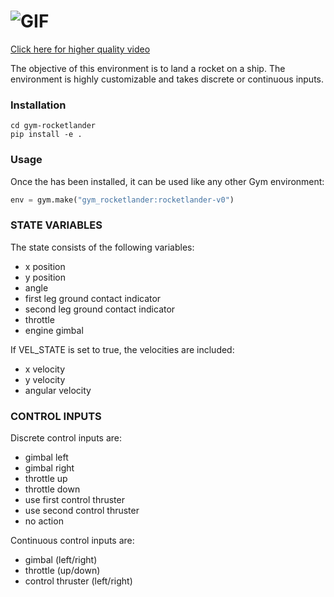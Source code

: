 # ![GIF](https://thumbs.gfycat.com/CoarseEmbellishedIsopod-max-14mb.gif)
[Click here for higher quality video](https://gfycat.com/CoarseEmbellishedIsopod)

The objective of this environment is to land a rocket on a ship. The environment is highly customizable and takes discrete or continuous inputs.

### Installation
```
cd gym-rocketlander
pip install -e .
```

### Usage
Once the has been installed, it can be used like any other Gym environment:
```py
env = gym.make("gym_rocketlander:rocketlander-v0")
```

### STATE VARIABLES  
The state consists of the following variables:
  * x position  
  * y position  
  * angle  
  * first leg ground contact indicator  
  * second leg ground contact indicator  
  * throttle  
  * engine gimbal  
  
If VEL_STATE is set to true, the velocities are included:  
  * x velocity  
  * y velocity  
  * angular velocity  
  
### CONTROL INPUTS  
Discrete control inputs are:  
  * gimbal left  
  * gimbal right  
  * throttle up  
  * throttle down  
  * use first control thruster  
  * use second control thruster  
  * no action  
    
Continuous control inputs are:  
  * gimbal (left/right)  
  * throttle (up/down)  
  * control thruster (left/right)  
